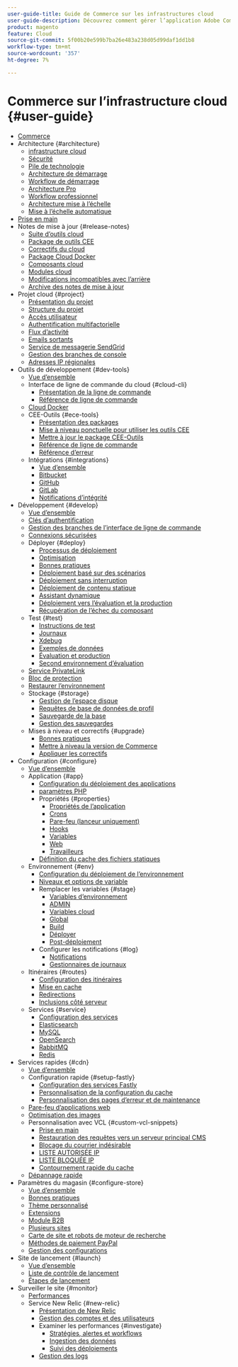 ```yaml
---
user-guide-title: Guide de Commerce sur les infrastructures cloud
user-guide-description: Découvrez comment gérer l’application Adobe Commerce sur l’infrastructure cloud.
product: magento
feature: Cloud
source-git-commit: 5f00b20e599b7ba26e483a238d05d99daf1dd1b8
workflow-type: tm+mt
source-wordcount: '357'
ht-degree: 7%

---
```



# Commerce sur l’infrastructure cloud {#user-guide}

+ [Commerce](overview.md)
+ Architecture {#architecture}
   + [infrastructure cloud](architecture/cloud-architecture.md)
   + [Sécurité](architecture/security.md)
   + [Pile de technologie](architecture/tech-stack.md)
   + [Architecture de démarrage](architecture/starter-architecture.md)
   + [Workflow de démarrage](architecture/starter-develop-deploy-workflow.md)
   + [Architecture Pro](architecture/pro-architecture.md)
   + [Workflow professionnel](architecture/pro-develop-deploy-workflow.md)
   + [Architecture mise à l’échelle](architecture/scaled-architecture.md)
   + [Mise à l’échelle automatique](architecture/autoscaling.md)
+ [Prise en main](https://experienceleague.adobe.com/docs/commerce-cloud-service/start/overview.html)
+ Notes de mise à jour {#release-notes}
   + [Suite d’outils cloud](release-notes/cloud-tools-suite.md)
   + [Package de outils CEE](release-notes/ece-tools-package.md)
   + [Correctifs du cloud](release-notes/cloud-patches.md)
   + [Package Cloud Docker](release-notes/cloud-docker.md)
   + [Composants cloud](release-notes/cloud-components.md)
   + [Modules cloud](release-notes/cloud-packages.md)
   + [Modifications incompatibles avec l’arrière](release-notes/backward-incompatible-changes.md)
   + [Archive des notes de mise à jour](release-notes/cloud-release-archive.md)
+ Projet cloud {#project}
   + [Présentation du projet](project/overview.md)
   + [Structure du projet](project/file-structure.md)
   + [Accès utilisateur](project/user-access.md)
   + [Authentification multifactorielle](project/multi-factor-authentication.md)
   + [Flux d’activité](project/activity-stream.md)
   + [Emails sortants](project/outgoing-emails.md)
   + [Service de messagerie SendGrid](project/sendgrid.md)
   + [Gestion des branches de console](project/console-branches.md)
   + [Adresses IP régionales](project/regional-ip-addresses.md)
+ Outils de développement {#dev-tools}
   + [Vue d’ensemble](dev-tools/overview.md)
   + Interface de ligne de commande du cloud {#cloud-cli}
      + [Présentation de la ligne de commande](dev-tools/cloud-cli-overview.md)
      + [Référence de ligne de commande](dev-tools/cloud-cli-reference.md)
   + [Cloud Docker](dev-tools/cloud-docker.md)
   + CEE-Outils {#ece-tools}
      + [Présentation des packages](dev-tools/package-overview.md)
      + [Mise à niveau ponctuelle pour utiliser les outils CEE](dev-tools/install-package.md)
      + [Mettre à jour le package CEE-Outils](dev-tools/update-package.md)
      + [Référence de ligne de commande](dev-tools/ece-tools-cli-reference.md)
      + [Référence d’erreur](dev-tools/error-reference.md)
   + Intégrations {#integrations}
      + [Vue d’ensemble](integrations/overview.md)
      + [Bitbucket](integrations/bitbucket.md)
      + [GitHub](integrations/github.md)
      + [GitLab](integrations/gitlab.md)
      + [Notifications d’intégrité](integrations/health-notifications.md)
+ Développement {#develop}
   + [Vue d’ensemble](development/overview.md)
   + [Clés d’authentification](development/authentication-keys.md)
   + [Gestion des branches de l’interface de ligne de commande](development/cli-branches.md)
   + [Connexions sécurisées](development/secure-connections.md)
   + Déployer {#deploy}
      + [Processus de déploiement](deploy/process.md)
      + [Optimisation](deploy/optimization.md)
      + [Bonnes pratiques](deploy/best-practices.md)
      + [Déploiement basé sur des scénarios](deploy/scenario-based.md)
      + [Déploiement sans interruption](deploy/reduce-downtime.md)
      + [Déploiement de contenu statique](deploy/static-content.md)
      + [Assistant dynamique](deploy/smart-wizards.md)
      + [Déploiement vers l’évaluation et la production](deploy/staging-production.md)
      + [Récupération de l’échec du composant](deploy/recover-failed-deployment.md)
   + Test {#test}
      + [Instructions de test](test/guidance.md)
      + [Journaux](test/log-locations.md)
      + [Xdebug](test/debug.md)
      + [Exemples de données](test/sample-data.md)
      + [Évaluation et production](test/staging-and-production.md)
      + [Second environnement d’évaluation](test/second-staging.md)
   + [Service PrivateLink](development/privatelink-service.md)
   + [Bloc de protection](development/protective-block.md)
   + [Restaurer l’environnement](development/restore-environment.md)
   + Stockage {#storage}
      + [Gestion de l’espace disque](storage/manage-disk-space.md)
      + [Requêtes de base de données de profil](storage/profile-database-queries.md)
      + [Sauvegarde de la base](storage/database-dump.md)
      + [Gestion des sauvegardes](storage/snapshots.md)
   + Mises à niveau et correctifs {#upgrade}
      + [Bonnes pratiques](development/best-practices.md)
      + [Mettre à niveau la version de Commerce](development/commerce-version.md)
      + [Appliquer les correctifs](development/apply-patches.md)
+ Configuration {#configure}
   + [Vue d’ensemble](environment/overview.md)
   + Application {#app}
      + [Configuration du déploiement des applications](application/configure-app-yaml.md)
      + [paramètres PHP](application/php-settings.md)
      + Propriétés {#properties}
         + [Propriétés de l’application](application/properties.md)
         + [Crons](application/crons-property.md)
         + [Pare-feu (lanceur uniquement)](application/firewall-property.md)
         + [Hooks](application/hooks-property.md)
         + [Variables](application/variables-property.md)
         + [Web](application/web-property.md)
         + [Travailleurs](application/workers-property.md)
      + [Définition du cache des fichiers statiques](application/set-cache.md)
   + Environnement {#env}
      + [Configuration du déploiement de l’environnement](environment/configure-env-yaml.md)
      + [Niveaux et options de variable](environment/variable-levels.md)
      + Remplacer les variables {#stage}
         + [Variables d’environnement](environment/variables-intro.md)
         + [ADMIN](environment/variables-admin.md)
         + [Variables cloud](environment/variables-cloud.md)
         + [Global](environment/variables-global.md)
         + [Build](environment/variables-build.md)
         + [Déployer](environment/variables-deploy.md)
         + [Post-déploiement](environment/variables-post-deploy.md)
      + Configurer les notifications {#log}
         + [Notifications](environment/set-up-notifications.md)
         + [Gestionnaires de journaux](environment/log-handlers.md)
   + Itinéraires {#routes}
      + [Configuration des itinéraires](routes/routes-yaml.md)
      + [Mise en cache](routes/caching.md)
      + [Redirections](routes/redirects.md)
      + [Inclusions côté serveur](routes/server-side-includes.md)
   + Services {#service}
      + [Configuration des services](services/services-yaml.md)
      + [Elasticsearch](services/elasticsearch.md)
      + [MySQL](services/mysql.md)
      + [OpenSearch](services/opensearch.md)
      + [RabbitMQ](services/rabbitmq.md)
      + [Redis](services/redis.md)
+ Services rapides {#cdn}
   + [Vue d’ensemble](cdn/fastly.md)
   + Configuration rapide {#setup-fastly}
      + [Configuration des services Fastly](cdn/fastly-configuration.md)
      + [Personnalisation de la configuration du cache](cdn/fastly-custom-cache-configuration.md)
      + [Personnalisation des pages d’erreur et de maintenance](cdn/fastly-custom-response.md)
   + [Pare-feu d’applications web](cdn/fastly-waf-service.md)
   + [Optimisation des images](cdn/fastly-image-optimization.md)
   + Personnalisation avec VCL {#custom-vcl-snippets}
      + [Prise en main](cdn/fastly-vcl-custom-snippets.md)
      + [Restauration des requêtes vers un serveur principal CMS](cdn/fastly-vcl-wordpress.md)
      + [Blocage du courrier indésirable](cdn/fastly-vcl-badreferer.md)
      + [LISTE AUTORISÉE IP](cdn/fastly-vcl-allowlist.md)
      + [LISTE BLOQUÉE IP](cdn/fastly-vcl-blocking.md)
      + [Contournement rapide du cache](cdn/fastly-vcl-bypass-to-origin.md)
   + [Dépannage rapide](cdn/fastly-troubleshooting.md)
+ Paramètres du magasin {#configure-store}
   + [Vue d’ensemble](store/overview.md)
   + [Bonnes pratiques](store/best-practices.md)
   + [Thème personnalisé](store/custom-theme.md)
   + [Extensions](store/extensions.md)
   + [Module B2B](store/b2b-module.md)
   + [Plusieurs sites](store/multiple-sites.md)
   + [Carte de site et robots de moteur de recherche](store/robots-sitemap.md)
   + [Méthodes de paiement PayPal](store/paypal.md)
   + [Gestion des configurations](store/store-settings.md)
+ Site de lancement {#launch}
   + [Vue d’ensemble](launch/overview.md)
   + [Liste de contrôle de lancement](launch/checklist.md)
   + [Étapes de lancement](launch/steps.md)
+ Surveiller le site {#monitor}
   + [Performances](monitor/performance.md)
   + Service New Relic {#new-relic}
      + [Présentation de New Relic](monitor/new-relic-service.md)
      + [Gestion des comptes et des utilisateurs](monitor/account-management.md)
      + Examiner les performances {#investigate}
         + [Stratégies, alertes et workflows](monitor/investigate-performance.md)
         + [Ingestion des données](monitor/ingest-data.md)
         + [Suivi des déploiements](monitor/track-deployments.md)
      + [Gestion des logs](monitor/log-management.md)
